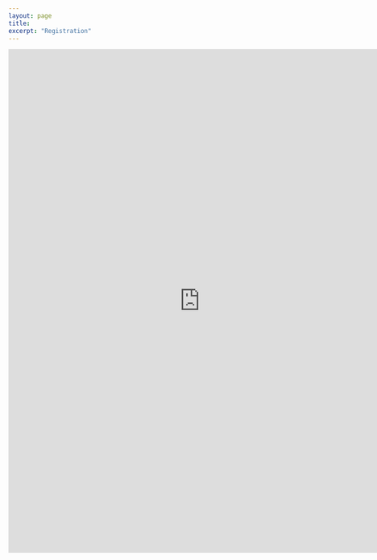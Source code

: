 ```yaml
---
layout: page
title:
excerpt: "Registration"
---
```


<iframe src="https://docs.google.com/forms/d/1Q9lMUDhLS30fHAPiKM3YU_rb9qHZolhftv-zlWvKekI/viewform?embedded=true" width="760" height="1000" frameborder="0" marginheight="0" marginwidth="0">
 Loading...
</iframe>
